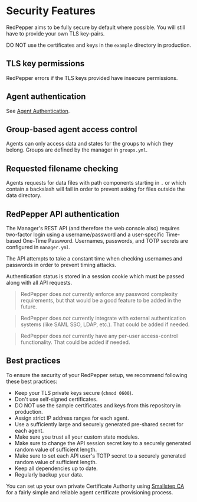 # Security Features

RedPepper aims to be fully secure by default where possible.
You will still have to provide your own TLS key-pairs.

DO NOT use the certificates and keys in the `example` directory in production.

## TLS key permissions

RedPepper errors if the TLS keys provided have insecure permissions.

## Agent authentication

See [Agent Authentication](authentication.md).

## Group-based agent access control

Agents can only access data and states for the groups to which they belong. Groups are defined by the manager in `groups.yml`.

## Requested filename checking

Agents requests for data files with path components starting in `.` or which contain a backslash will fail in order to prevent asking for files outside the data directory.

## RedPepper API authentication

The Manager's REST API (and therefore the web console also) requires two-factor login using a username/password and a user-specific Time-based One-Time Password.
Usernames, passwords, and TOTP secrets are configured in `manager.yml`.

The API attempts to take a constant time when checking usernames and passwords in order to prevent timing attacks.

Authentication status is stored in a session cookie which must be passed along with all API requests.

> RedPepper does _not_ currently enforce any password complexity requirements, but that would be a good feature to be added in the future.

> RedPepper does _not_ currently integrate with external authentication systems (like SAML SSO, LDAP, etc.). That could be added if needed.

> RedPepper does _not_ currently have any per-user access-control functionality. That could be added if needed.

## Best practices

To ensure the security of your RedPepper setup, we recommend following these best practices:

- Keep your TLS private keys secure (`chmod 0600`).
- Don't use self-signed certificates.
- DO NOT use the sample certificates and keys from this repository in production.
- Assign strict IP address ranges for each agent.
- Use a sufficiently large and securely generated pre-shared secret for each agent.
- Make sure you trust all your custom state modules.
- Make sure to change the API session secret key to a securely generated random value of sufficient length.
- Make sure to set each API user's TOTP secret to a securely generated random value of sufficient length.
- Keep all dependencies up to date.
- Regularly backup your data.

You can set up your own private Certificate Authority using [Smallstep CA](https://github.com/smallstep/certificates)
for a fairly simple and reliable agent certificate provisioning process.
